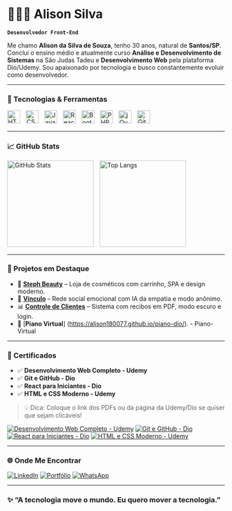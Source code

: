 # 👨🏽‍🎓 Alison Silva

**`Desenvolvedor Front-End`**

Me chamo **Alison da Silva de Souza**, tenho 30 anos, natural de **Santos/SP**. Concluí o ensino médio e atualmente curso **Análise e Desenvolvimento de Sistemas** na São Judas Tadeu e **Desenvolvimento Web** pela plataforma Dio/Udemy. Sou apaixonado por tecnologia e busco constantemente evoluir como desenvolvedor.

---

### 🚀 Tecnologias & Ferramentas

<img align="left" title="HTML" alt="HTML" width="30px" style="padding-right: 10px;" src="https://cdn.jsdelivr.net/gh/devicons/devicon@latest/icons/html5/html5-original.svg" />
<img align="left" title="CSS" alt="CSS" width="30px" style="padding-right: 10px;" src="https://cdn.jsdelivr.net/gh/devicons/devicon@latest/icons/css3/css3-original.svg" />
<img align="left" title="JavaScript" alt="JavaScript" width="30px" style="padding-right: 10px;" src="https://cdn.jsdelivr.net/gh/devicons/devicon@latest/icons/javascript/javascript-original.svg" />
<img align="left" title="React" alt="React" width="30px" style="padding-right: 10px;" src="https://cdn.jsdelivr.net/gh/devicons/devicon@latest/icons/react/react-original.svg" />
<img align="left" title="Bootstrap" alt="Bootstrap" width="30px" style="padding-right: 10px;" src="https://cdn.jsdelivr.net/gh/devicons/devicon@latest/icons/bootstrap/bootstrap-original.svg" />
<img align="left" title="PHP" alt="PHP" width="30px" style="padding-right: 10px;" src="https://cdn.jsdelivr.net/gh/devicons/devicon@latest/icons/php/php-original.svg" />
<img align="left" title="jQuery" alt="jQuery" width="30px" style="padding-right: 10px;" src="https://cdn.jsdelivr.net/gh/devicons/devicon@latest/icons/jquery/jquery-original.svg" />
<img align="left" title="Git" alt="Git" width="30px" style="padding-right: 10px;" src="https://cdn.jsdelivr.net/gh/devicons/devicon@latest/icons/git/git-original.svg" />

<br/><br/>

---

### 📈 GitHub Stats

<p align="left">
  <img 
    alt="GitHub Stats" 
    height="200" 
    style="padding-right: 10px;" 
    src="https://github-readme-stats.vercel.app/api?username=Alison180077&show_icons=true&theme=tokyonight&include_all_commits=true&locale=pt-br" 
  />
  <img 
    alt="Top Langs" 
    height="200" 
    src="https://github-readme-stats.vercel.app/api/top-langs/?username=Alison180077&theme=tokyonight&layout=compact&custom_title=Tecnologias&langs_count=9" 
  />
</p>

---

### 🧠 Projetos em Destaque

- 🎨 [**Steph Beauty**](https://github.com/Alison180077/StephBeauty) – Loja de cosméticos com carrinho, SPA e design moderno.  
- 💬 [**Vínculo**](https://github.com/Alison180077/Vinculo) – Rede social emocional com IA da empatia e modo anônimo.  
- 📊 [**Controle de Clientes**](https://github.com/Alison180077/ControleClientes) – Sistema com recibos em PDF, modo escuro e login.
- 🎹 [**Piano Virtual**] (https://alison180077.github.io/piano-dio/). - Piano-Virtual 

---

### 📜 Certificados

- ✅ **Desenvolvimento Web Completo - Udemy**  
- ✅ **Git e GitHub - Dio**  
- ✅ **React para Iniciantes - Dio**  
- ✅ **HTML e CSS Moderno - Udemy**

> 💡 Dica: Coloque o link dos PDFs ou da página da Udemy/Dio se quiser que sejam clicáveis!

[![Desenvolvimento Web Completo - Udemy](https://img.shields.io/badge/Udemy-Desenvolvimento%20Web%20Completo-blueviolet?style=for-the-badge&logo=udemy)](https://www.udemy.com/)
[![Git e GitHub - Dio](https://img.shields.io/badge/DIO-Git%20e%20GitHub-green?style=for-the-badge&logo=github)](https://www.dio.me/)
[![React para Iniciantes - Dio](https://img.shields.io/badge/DIO-React%20para%20Iniciantes-61DAFB?style=for-the-badge&logo=react)](https://www.dio.me/)
[![HTML e CSS Moderno - Udemy](https://img.shields.io/badge/Udemy-HTML%20e%20CSS%20Moderno-orange?style=for-the-badge&logo=html5)](https://www.udemy.com/)


---

### 🌐 Onde Me Encontrar

[![LinkedIn](https://img.shields.io/badge/LinkedIn-blue?style=for-the-badge&logo=linkedin&logoColor=white)](https://www.linkedin.com/in/o-alison-silva/)
[![Portfólio](https://img.shields.io/badge/Portfólio-121212?style=for-the-badge&logo=github&logoColor=white)](https://seu-portfolio.com)
[![WhatsApp](https://img.shields.io/badge/WhatsApp-25D366?style=for-the-badge&logo=whatsapp&logoColor=white)](https://wa.me/+5513996424110)

---

### ✨ “A tecnologia move o mundo. Eu quero mover a tecnologia.”  
